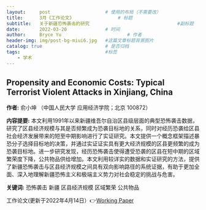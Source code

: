 ```yaml
---
layout:     post   				    # 使用的布局（不需要改）
title:      3月《工作论文》				# 标题 
subtitle:   关于新疆恐怖袭击的研究                                #副标题
date:       2022-03-20				# 时间
author:     Bryce Yu 						# 作者
header-img: img/post-bg-miui6.jpg 	#这篇文章标题背景图片
catalog: true 						# 是否归档
tags:								#标签
    - 学术
---
```


## Propensity and Economic Costs: Typical Terrorist Violent Attacks in Xinjiang, China

<strong>作者:</strong> 俞小坤   （中国人民大学 应用经济学院；北京 100872）

<strong>内容提要:</strong> 本文利用1991年以来新疆维吾尔自治区县级层面的典型恐怖袭击数据，研究了区县经济规模与其是否频繁成为恐袭目标地的关系，同时对经历恐袭给区县社会经济发展带来的短至中期影响进行了实证研究。本文提供一个概念框架描述暴恐分子选择目标地的决策，并通过实证证实具有更大经济规模的区县更频繁的成为恐袭目标地。进一步研究发现，经历恐怖袭击使得遭受恐袭的区县在短中期的区域繁荣度下降，公共物品供给增加。本文利用较详实的数据和实证研究的方法，提供了新疆恐怖袭击与区县经济规模之间具有双向影响路径的系统证据，有助于更加全面、深入地理解新疆恐怖主义和极端主义势力对社会稳定的挑战与危害。

<strong>关键词:</strong> 恐怖袭击 新疆 区县经济规模 区域繁荣 公共物品

工作论文(更新于2022年4月14日）👉[Working Paper](https://pan.baidu.com/s/1d3hJ4GIb9tngRx22-yMrcA?pwd=7izc)
